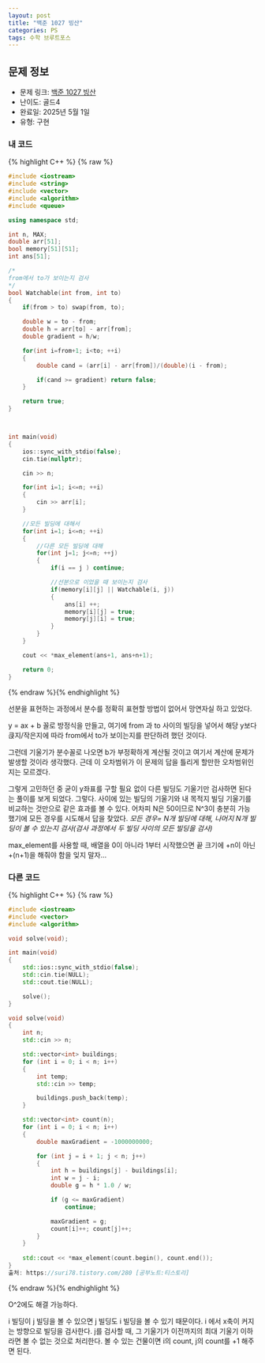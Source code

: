 ```yaml
---
layout: post
title: "백준 1027 빙산"
categories: PS
tags: 수학 브루트포스
---
```


## 문제 정보
- 문제 링크: [백준 1027 빙산](https://www.acmicpc.net/problem/1027)
- 난이도: 골드4
- 완료일: 2025년 5월 1일
- 유형: 구현

### 내 코드

{% highlight C++ %} {% raw %}
```C++
#include <iostream>
#include <string>
#include <vector>
#include <algorithm>
#include <queue>

using namespace std;

int n, MAX;
double arr[51];
bool memory[51][51];
int ans[51];

/*
from에서 to가 보이는지 검사 
*/
bool Watchable(int from, int to)
{
    if(from > to) swap(from, to);

    double w = to - from;
    double h = arr[to] - arr[from];
    double gradient = h/w;

    for(int i=from+1; i<to; ++i)
    {
        double cand = (arr[i] - arr[from])/(double)(i - from);

        if(cand >= gradient) return false;
    }

    return true;
}



int main(void)
{
    ios::sync_with_stdio(false);
    cin.tie(nullptr);

    cin >> n;

    for(int i=1; i<=n; ++i)
    {
        cin >> arr[i];
    }

    //모든 빌딩에 대해서
    for(int i=1; i<=n; ++i)
    {
        //다른 모든 빌딩에 대해 
        for(int j=1; j<=n; ++j)
        {
            if(i == j ) continue;

            //선분으로 이었을 때 보이는지 검사
            if(memory[i][j] || Watchable(i, j))
            {
                ans[i] ++;
                memory[i][j] = true;
                memory[j][i] = true;
            }
        }
    }

    cout << *max_element(ans+1, ans+n+1);

    return 0;
}
```
{% endraw %}{% endhighlight %}  


선분을 표현하는 과정에서 분수를 정확히 표현할 방법이 없어서 망연자실 하고 있었다. 

y = ax + b 꼴로 방정식을 만들고, 여기에 from 과 to 사이의 빌딩을 넣어서 해당 y보다 큱지/작은지에 따라 from에서 to가 보이는지를 판단하려 했던 것이다.

그런데 기울기가 분수꼴로 나오면 b가 부정확하게 계산될 것이고 여기서 계산에 문제가 발생할 것이라 생각했다. 
근데 이 오차범위가 이 문제의 답을 틀리게 할만한 오차범위인지는 모르겠다.

그렇게 고민하던 중 굳이 y좌표를 구할 필요 없이 다른 빌딩도 기울기만 검사하면 된다는 풀이를 보게 되었다. 그렇다. 사이에 있는 빌딩의 기울기와 내 목적지 빌딩 기울기를 비교하는 것만으로 같은 효과를 볼 수 있다. 
어차피 N은 50이므로 N^3이 충분히 가능했기에 모든 경우를 시도해서 답을 찾았다.
*모든 경우= N개 빌딩에 대해, 나머지 N개 빌딩이 볼 수 있는지 검사(검사 과정에서 두 빌딩 사이의 모든 빌딩을 검사)*

max_element를 사용할 때, 
배열을 0이 아니라 1부터 시작했으면 끝 크기에 +n이 아닌 +(n+1)을 해줘야 함을 잊지 말자…



### 다른 코드

{% highlight C++ %} {% raw %}
```C++
#include <iostream>
#include <vector>
#include <algorithm>

void solve(void);

int main(void)
{
	std::ios::sync_with_stdio(false);
	std::cin.tie(NULL);
	std::cout.tie(NULL);

	solve();
}

void solve(void)
{
	int n;
	std::cin >> n;

	std::vector<int> buildings;
	for (int i = 0; i < n; i++)
	{
		int temp;
		std::cin >> temp;

		buildings.push_back(temp);
	}

	std::vector<int> count(n);
	for (int i = 0; i < n; i++)
	{
		double maxGradient = -1000000000;

		for (int j = i + 1; j < n; j++)
		{
			int h = buildings[j] - buildings[i];
			int w = j - i;
			double g = h * 1.0 / w;

			if (g <= maxGradient)
				continue;

			maxGradient = g;
			count[i]++; count[j]++;
		}
	}
	
	std::cout << *max_element(count.begin(), count.end());
}
출처: https://suri78.tistory.com/280 [공부노트:티스토리]
```
{% endraw %}{% endhighlight %}  

O^2에도 해결 가능하다. 

i 빌딩이 j 빌딩을 볼 수 있으면 j 빌딩도 i 빌딩을 볼 수 있기 때문이다. 
i 에서 x축이 커지는 방향으로 빌딩을 검사한다. 
j를 검사할 때, 그 기울기가 이전까지의 최대 기울기 이하라면 볼 수 없는 것으로 처리한다. 
볼 수 있는 건물이면 i의 count, j의 count를 +1 해주면 된다.